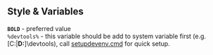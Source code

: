 ## Style & Variables

**`BOLD`** - preferred value  
`%devtools%` - this variable should be add to system variable first (e.g. [C:|**D:**]\devtools), call [setupdevenv.cmd](setupdevenv.cmd) for quick setup.
